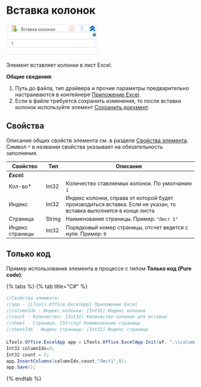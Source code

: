 # Вставка колонок

![](<../../../.gitbook/assets/image (556).png>)

Элемент вставляет колонки в лист Excel.

**Общие сведения**:

1. Путь до файла, тип драйвера и прочие параметры предварительно настраиваются в контейнере [Приложение Excel](https://docs.primo-rpa.ru/primo-rpa/g_elements/el_basic/els_excel/el_excel_app).
2. Если в файле требуется сохранить изменения, то после вставки колонок используйте элемент [Сохранить документ](https://docs.primo-rpa.ru/primo-rpa/g_elements/el_basic/els_excel/el_excel_save).

## Свойства

Описание общих свойств элемента см. в разделе [Свойства элемента](https://docs.primo-rpa.ru/primo-rpa/primo-studio/process/elements#svoistva-elementa).\
Символ `*` в названии свойства указывает на обязательность заполнения.

| Свойство        | Тип    | Описание                                                                                                             |
| --------------- | ------ | -------------------------------------------------------------------------------------------------------------------- |
| ***Excel:***    |        |                                                                                                                      |
| Кол-во\*        | Int32  | Количество ставляемых колонок. По умолчанию `1`                                                                      |
| Индекс          | Int32  | Индекс колонки, справа от которой будет производиться вставка. Если не указан, то вставка выполнится в конце листа   |
| Страница        | String | Наименование страницы. Пример: `"Лист 1"`                                                                            |
| Индекс страницы | Int32  | Порядковый номер страницы, отсчет ведется с нуля. Пример: `0`                                                        |

## Только код

Пример использования элемента в процессе с типом **Только код (Pure code)**:

{% tabs %}
{% tab title="C#" %}
```csharp
//Свойства элемента:
//app - [LTools.Office.ExcelApp] Приложение Excel
//columnIdx - Индекс колонки: [Int32] Индекс колонки
//count - Количество: [Int32] Количество колонок для вставки
//sheet - Страница: [String] Наименование страницы
//sheetIdx - Индекс страницы: [Int32] Индекс страницы
		
LTools.Office.ExcelApp app = LTools.Office.ExcelApp.Init(wf, ".\\columns-rows.xlsx", ";", LTools.Office.Model.InteropTypes.DX);
Int32 columnIdx=3;
Int32 count = 2;
app.InsertColumns(columnIdx,count,"Лист1",0);
app.Save();
```
{% endtab %}

